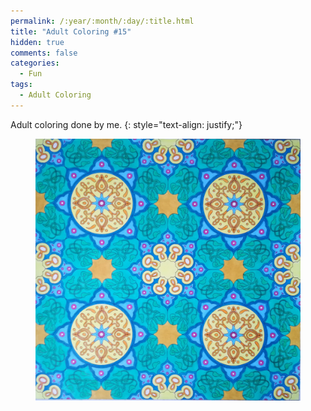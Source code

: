 ```yaml
---
permalink: /:year/:month/:day/:title.html
title: "Adult Coloring #15"
hidden: true
comments: false
categories:
  - Fun
tags:
  - Adult Coloring
---
```


Adult coloring done by me.
{: style="text-align: justify;"}
<br>

<figure>
    <a href="/assets/fun/2019/05/24/IMG_20190524_221543.jpg"><img src="/assets/fun/2019/05/24/IMG_20190524_221543.jpg"></a>
</figure>

